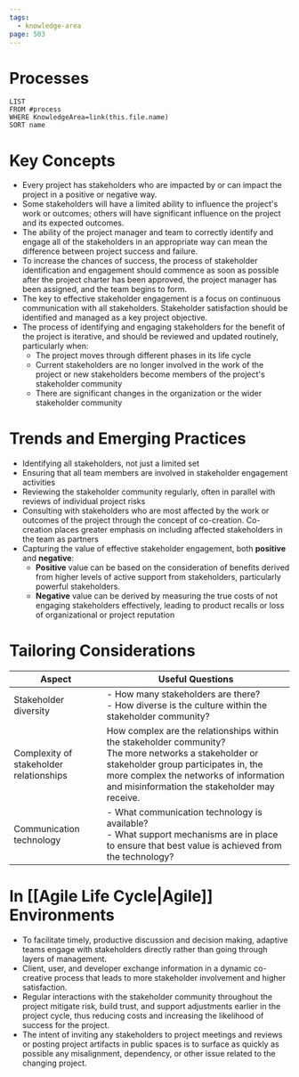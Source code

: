 ```yaml
---
tags:
  - knowledge-area
page: 503
---
```

# Processes
```dataview
LIST
FROM #process 
WHERE KnowledgeArea=link(this.file.name)
SORT name
```
# Key Concepts
- Every project has stakeholders who are impacted by or can impact the project in a positive or negative way.
- Some stakeholders will have a limited ability to influence the project's work or outcomes; others will have significant influence on the project and its expected outcomes.
- The ability of the project manager and team to correctly identify and engage all of the stakeholders in an appropriate way can mean the difference between project success and failure.
- To increase the chances of success, the process of stakeholder identification and engagement should commence as soon as possible after the project charter has been approved, the project manager has been assigned, and the team begins to form.
- The key to effective stakeholder engagement is a focus on continuous communication with all stakeholders. Stakeholder satisfaction should be identified and managed as a key project objective.
- The process of identifying and engaging stakeholders for the benefit of the project is iterative, and should be reviewed and updated routinely, particularly when:
	- The project moves through different phases in its life cycle
	- Current stakeholders are no longer involved in the work of the project or new stakeholders become members of the project's stakeholder community
	- There are significant changes in the organization or the wider stakeholder community

# Trends and Emerging Practices
- Identifying all stakeholders, not just a limited set
- Ensuring that all team members are involved in stakeholder engagement activities
- Reviewing the stakeholder community regularly, often in parallel with reviews of individual project risks
- Consulting with stakeholders who are most affected by the work or outcomes of the project through the concept of co-creation. Co-creation places greater emphasis on including affected stakeholders in the team as partners
- Capturing the value of effective stakeholder engagement, both **positive** and **negative**:
	- **Positive** value can be based on the consideration of benefits derived from higher levels of active support from stakeholders, particularly powerful stakeholders.
	- **Negative** value can be derived by measuring the true costs of not engaging stakeholders effectively, leading to product recalls or loss of organizational or project reputation
# Tailoring Considerations
| Aspect | Useful Questions |
| ---- | ---- |
| Stakeholder diversity | - How many stakeholders are there?<br>- How diverse is the culture within the stakeholder community? |
| Complexity of stakeholder relationships | How complex are the relationships within the stakeholder community?<br>The more networks a stakeholder or stakeholder group participates in, the more complex the networks of information and misinformation the stakeholder may receive. |
| Communication technology | - What communication technology is available?<br>- What support mechanisms are in place to ensure that best value is achieved from the technology? |

# In [[Agile Life Cycle|Agile]] Environments
- To facilitate timely, productive discussion and decision making, adaptive teams engage with stakeholders directly rather than going through layers of management.
- Client, user, and developer exchange information in a dynamic co-creative process that leads to more stakeholder involvement and higher satisfaction.
- Regular interactions with the stakeholder community throughout the project mitigate risk, build trust, and support adjustments earlier in the project cycle, thus reducing costs and increasing the likelihood of success for the project.
- The intent of inviting any stakeholders to project meetings and reviews or posting project artifacts in public spaces is to surface as quickly as possible any misalignment, dependency, or other issue related to the changing project.